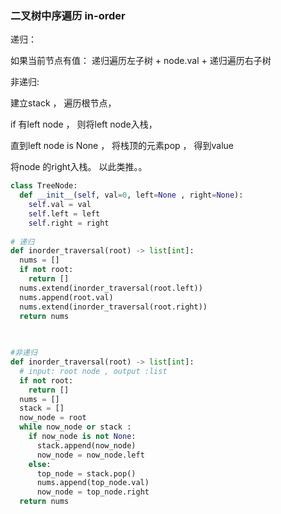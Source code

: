 







### 二叉树中序遍历  in-order 

递归：

如果当前节点有值： 递归遍历左子树 + node.val  + 递归遍历右子树



非递归:

建立stack ， 遍历根节点， 

if 有left node ， 则将left node入栈， 

直到left node is None ， 将栈顶的元素pop ， 得到value

将node 的right入栈。 以此类推。。 

```python
class TreeNode:
  def __init__(self, val=0, left=None , right=None):
    self.val = val
    self.left = left 
    self.right = right 
    
# 递归
def inorder_traversal(root) -> list[int]:
  nums = []
  if not root:
    return []
  nums.extend(inorder_traversal(root.left))
  nums.append(root.val)
  nums.extend(inorder_traversal(root.right))
  return nums 
 	
  

#非递归
def inorder_traversal(root) -> list[int]:
  # input: root node , output :list 
  if not root:
    return []
  nums = []
  stack = []
  now_node = root 
  while now_node or stack :
    if now_node is not None:
      stack.append(now_node)
      now_node = now_node.left
    else:
      top_node = stack.pop()
      nums.append(top_node.val)
      now_node = top_node.right 
  return nums 
      
  

```

